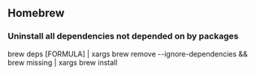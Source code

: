 ## Homebrew

### Uninstall all dependencies not depended on by packages

brew deps [FORMULA] | xargs brew remove --ignore-dependencies && brew missing | xargs brew install
